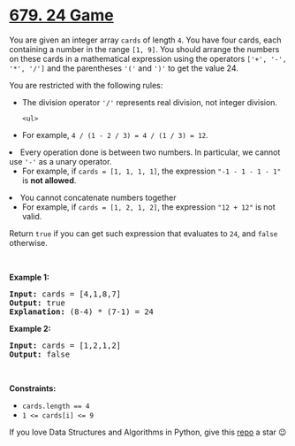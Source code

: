 # [679. 24 Game][title]

<p>You are given an integer array <code>cards</code> of length <code>4</code>. You have four cards, each containing a number in the range <code>[1, 9]</code>. You should arrange the numbers on these cards in a mathematical expression using the operators <code>['+', '-', '*', '/']</code> and the parentheses <code>'('</code> and <code>')'</code> to get the value 24.</p>
<p>You are restricted with the following rules:</p>
<ul>
<li>The division operator <code>'/'</code> represents real division, not integer division.

	<ul>
<li>For example, <code>4 / (1 - 2 / 3) = 4 / (1 / 3) = 12</code>.</li>
</ul>
</li>
<li>Every operation done is between two numbers. In particular, we cannot use <code>'-'</code> as a unary operator.
	<ul>
<li>For example, if <code>cards = [1, 1, 1, 1]</code>, the expression <code>"-1 - 1 - 1 - 1"</code> is <strong>not allowed</strong>.</li>
</ul>
</li>
<li>You cannot concatenate numbers together
	<ul>
<li>For example, if <code>cards = [1, 2, 1, 2]</code>, the expression <code>"12 + 12"</code> is not valid.</li>
</ul>
</li>
</ul>
<p>Return <code>true</code> if you can get such expression that evaluates to <code>24</code>, and <code>false</code> otherwise.</p>
<p> </p>
<p><strong>Example 1:</strong></p>
<pre><strong>Input:</strong> cards = [4,1,8,7]
<strong>Output:</strong> true
<strong>Explanation:</strong> (8-4) * (7-1) = 24
</pre>
<p><strong>Example 2:</strong></p>
<pre><strong>Input:</strong> cards = [1,2,1,2]
<strong>Output:</strong> false
</pre>
<p> </p>
<p><strong>Constraints:</strong></p>
<ul>
<li><code>cards.length == 4</code></li>
<li><code>1 &lt;= cards[i] &lt;= 9</code></li>
</ul>


If you love Data Structures and Algorithms in Python, give this [repo][me] a star :wink:

[title]: https://leetcode.com/problems/24-game
[me]: https://github.com/bumblebee211196/awesome-python-leetcode